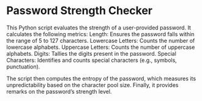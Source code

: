 # Password Strength Checker

   This Python script evaluates the strength of a user-provided password. It calculates the following metrics:
Length: Ensures the password falls within the range of 5 to 127 characters.
Lowercase Letters: Counts the number of lowercase alphabets.
Uppercase Letters: Counts the number of uppercase alphabets.
Digits: Tallies the digits present in the password.
Special Characters: Identifies and counts special characters (e.g., symbols, punctuation).

   The script then computes the entropy of the password, which measures its unpredictability based on the character pool size. Finally, it provides remarks on the password’s strength level.
